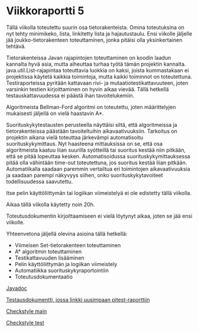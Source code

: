 # Viikkoraportti 5

Tällä viikolla toteutettu suurin osa tietorakenteista. Omina toteutuksina on nyt tehty minimikeko, lista, linkitetty lista ja hajautustaulu.
Ensi viikolle jäljelle jää joukko-tietorakenteen toteuttaminen, jonka pitäisi olla yksinkertainen tehtävä. 

Tietorakenteissa Javan rajapintojen toteuttaminen on koodin laadun kannalta hyvä asia, mutta aiheuttaa turhaa työtä tämän projektin kannalta.
java.util.List-rajapintaa toteuttavia luokkia on kaksi, joista kummastakaan ei projektissa käytetä kaikkia toimintoja, mutta kaikki toiminnot on toteutettuna.
Testiraporteissa pyritään kattavaan rivi- ja mutaatiotestikattavuuteen, joten varsinkin testien kirjoittaminen on hyvin aikaa vievää. Tällä hetkellä testauskattavuudessa ei päästä ihan tavoitelukemiin.

Algoritmeista Bellman-Ford algoritmi on toteutettu, joten määrittelyjen mukaisesti jäljellä on vielä haastavin A*. 

Suorituskykytestausten perusteella näyttäisi siltä, että algoritmeissa ja tietorakenteissa päästään tavoiteltuihin aikavaativuuksiin.
Tarkoitus on projektin aikana vielä toteuttaa järkevämpi automatisoitu suorituskykymittaus. Nyt haasteena mittauksissa on se, että osa algoritmeista kaatuu liian suurilla syötteillä tai suoritus kestää niin pitkään, että se pitää lopeuttaa kesken.
Automatisoidussa suorituskykymittauksessa pitää olla vähintään time-out toteutettuna, jos suoritus kestää liian pitkään. Automatiikalla saadaan paremmin vertailtua eri toimintojen aikavaativuuksia ja saadaan parempi näkyvyys siihen, onko suorituskykytavoiteet todellisuudessa saavutettu. 

Itse pelin käyttöliittymän tai logiikan viimeistelyä ei ole edistetty tällä viikolla. 

Aikaa tällä viikolla käytetty noin 20h. 

Toteutusdokumentin kirjoittaamiseen ei vielä löytynyt aikaa, joten se jää ensi viikolle. 

Yhteenvetona jäljellä olevina asioina tällä hetkellä:
 - Viimeisen Set-tietorakenteen toteuttaminen
 - A* algoritmin toteuttaminen
 - Testikattavuuden lisääminen
 - Pelin käyttöliittymän ja logiikan viimeistely
 - Automatiikka suorituskykyraportointiin
 - Toteutusdokumentaatio

[Javadoc](http://htmlpreview.github.io/?https://github.com/lauripaatelainen/Shortest-Path-Challenge/blob/master/Shortest-Path-Challenge/build/docs/javadoc/index.html)

[Testausdokumentti, jossa linkki uusimpaan pitest-raporttiin](Testaus.md)

[Checkstyle main](https://htmlpreview.github.io/?https://github.com/lauripaatelainen/Shortest-Path-Challenge/blob/master/Shortest-Path-Challenge/build/reports/checkstyle/main.html)

[Checkstyle test](https://htmlpreview.github.io/?https://github.com/lauripaatelainen/Shortest-Path-Challenge/blob/master/Shortest-Path-Challenge/build/reports/checkstyle/test.html)
